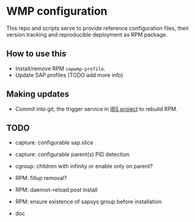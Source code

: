 # WMP configuration

This repo and scripts serve to provide reference configuration files, their
version tracking and reproducible deployment as RPM package.

## How to use this

  * Install/remove RPM `sapwmp-profile`.
  * Update SAP profiles (TODO add more info)

## Making updates

  * Commit into git, the trigger service in [IBS project](https://build.suse.de/package/show/home:mkoutny:wmp/sapwmp-profile)
    to rebuild RPM.

## TODO

  * capture: configurable sap.slice
  * capture: configurable parent(s) PID detection

  * cgroup: children with infinity or enable only on parent?

  * RPM: fillup removal?
  * RPM: daemon-reload post install
  * RPM: ensure existence of sapsys group before installation

  * doc
